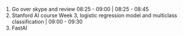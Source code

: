 1. Go over skype and review 08:25 - 09:00 | 08:25 - 08:45
2. Stanford AI course Week 3, logistic regression model and multiclass classification | 09:00 - 09:30
3. FastAI 